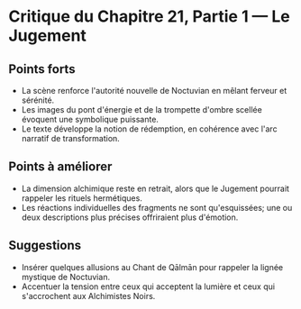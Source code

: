 # Critique du Chapitre 21, Partie 1 — Le Jugement

## Points forts
- La scène renforce l'autorité nouvelle de Noctuvian en mêlant ferveur et sérénité.
- Les images du pont d'énergie et de la trompette d'ombre scellée évoquent une symbolique puissante.
- Le texte développe la notion de rédemption, en cohérence avec l'arc narratif de transformation.

## Points à améliorer
- La dimension alchimique reste en retrait, alors que le Jugement pourrait rappeler les rituels hermétiques.
- Les réactions individuelles des fragments ne sont qu'esquissées; une ou deux descriptions plus précises offriraient plus d'émotion.

## Suggestions
- Insérer quelques allusions au Chant de Qālmān pour rappeler la lignée mystique de Noctuvian.
- Accentuer la tension entre ceux qui acceptent la lumière et ceux qui s'accrochent aux Alchimistes Noirs.
